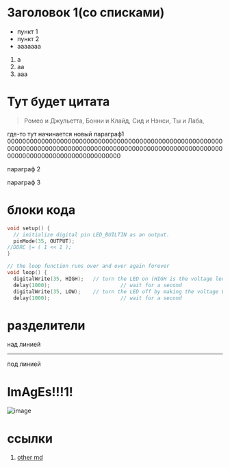 # Заголовок 1(со списками)
- пункт 1
- пункт 2
- ааааааа

1. а
2. аа
3. ааа

# Тут будет цитата
> Ромео и Джульетта,
> Бонни и Клайд,
> Сид и Нэнси,
> Ты и Лаба,

где-то тут начинается новый параграф1 000000000000000000000000000000000000000000000000000000000000000000000000000000000000000000000000000000000000000000000000000000000000000000000000

параграф 2


параграф 3

# блоки кода
```c
void setup() {
  // initialize digital pin LED_BUILTIN as an output.
  pinMode(35, OUTPUT);
//DDRC |= ( 1 << 1 );
}

// the loop function runs over and over again forever
void loop() {
  digitalWrite(35, HIGH);   // turn the LED on (HIGH is the voltage level)
  delay(1000);                       // wait for a second
  digitalWrite(35, LOW);    // turn the LED off by making the voltage LOW
  delay(1000);                       // wait for a second
  ```
  
  # разделители
  над линией
  ***
  под линией
  
  # ImAgEs!!!1!
  ![image](https://sun4-11.userapi.com/impf/c849120/v849120176/35941/Jr2TguF9Cnk.jpg?size=960x960&quality=96&sign=58da2623415c791fe2927d805defeddf&type=album)
  
  # ссылки
  1. [other md](README_2.md)
